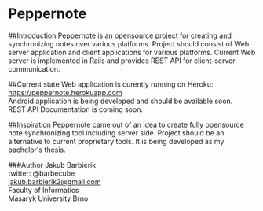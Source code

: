 # Peppernote

##Introduction
Peppernote is an opensource project for creating and synchronizing notes over various platforms.
Project should consist of Web server application and client applications for various platforms.
Current Web server is implemented in Rails and provides REST API for client-server communication.

##Current state
Web application is curently running on Heroku: https://peppernote.herokuapp.com  
Android application is being developed and should be available soon.  
REST API Documentation is coming soon.  

##Inspiration
Peppernote came out of an idea to create fully opensource note synchronizing tool including server side.
Project should be an alternative to current proprietary tools. It is being developed as my bachelor's thesis.   

###Author
Jakub Barbierik  
twitter: @barbecube  
jakub.barbierik2@gmail.com  
Faculty of Informatics  
Masaryk University Brno   
